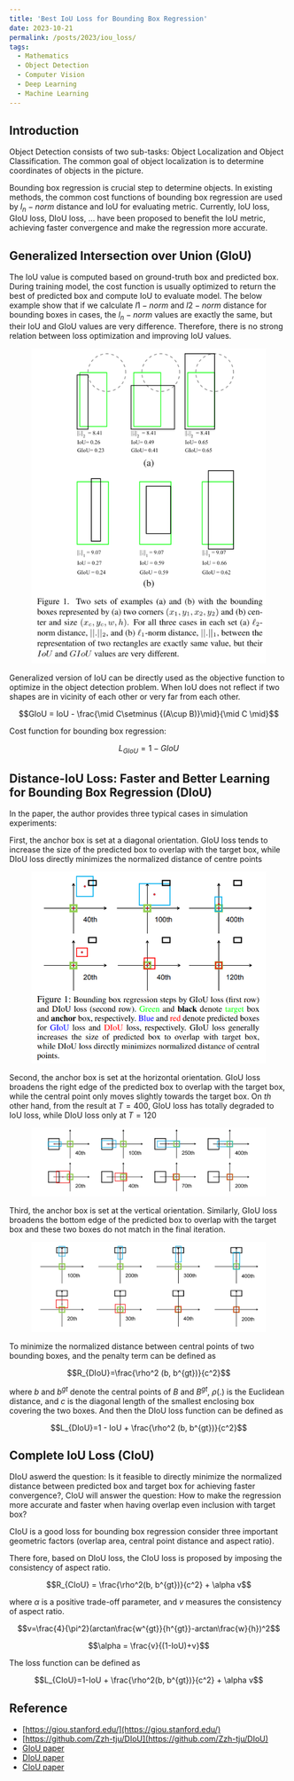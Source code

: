 ```yaml
---
title: 'Best IoU Loss for Bounding Box Regression'
date: 2023-10-21
permalink: /posts/2023/iou_loss/
tags:
  - Mathematics
  - Object Detection
  - Computer Vision
  - Deep Learning
  - Machine Learning
---
```


<head>
    <style type="text/css">
        figure{text-align: center;}
        math{text-align: center;}
    </style>
</head>

## Introduction
Object Detection consists of two sub-tasks: Object Localization and Object Classification. The common goal of object localization is to determine coordinates of objects in the picture.

Bounding box regression is crucial step to determine objects. In existing methods, the common cost functions of bounding box regression are used by $l_n-norm$ distance and IoU for evaluating metric. Currently, IoU loss, GIoU loss, DIoU loss, ... have been proposed to benefit the IoU metric, achieving faster convergence and make the regression more accurate.

## Generalized Intersection over Union (GIoU)
The IoU value is computed based on ground-truth box and predicted box. During training model, the cost function is usually optimized to return the best of predicted box and compute IoU to evaluate model. The below  example show that if we calculate $l1-norm$ and $l2-norm$ distance for bounding boxes in cases, the $l_n-norm$ values are exactly the same, but their IoU and GIoU values are very difference. Therefore, there is no strong relation between loss optimization and improving IoU values.

<figure>
    <img src='/images/posts/iou_loss/relation.png'>
</figure>

Generalized version of IoU can be directly used as the objective function to optimize in the object detection problem. When IoU does not reflect if two shapes are in vicinity of each other or very far from each other.

$$GIoU = IoU - \frac{\mid C\setminus {(A\cup B)}\mid}{\mid C \mid}$$

Cost function for bounding box regression:

$$L_{GIoU} = 1-GIoU$$

## Distance-IoU Loss: Faster and Better Learning for Bounding Box Regression (DIoU)

In the paper, the author provides three typical cases in simulation experiments:

First, the anchor box is set at a diagonal orientation. GIoU loss tends to increase the size of the predicted box to overlap with the target box, while DIoU loss directly minimizes the normalized distance of centre points

<figure>
    <img src='/images/posts/iou_loss/comparision_diag.jpg'>
</figure>

Second, the anchor box is set at the horizontal orientation. GIoU loss broadens the right edge of the predicted box to overlap with the target box, while the central point only moves slightly towards the target box. On $th$ other hand, from the result at $T=400$, GIoU loss has totally degraded to IoU loss, while DIoU loss only at $T=120$

<figure>
    <img src='/images/posts/iou_loss/comparision_horizontal.jpg'>
</figure>

Third, the anchor box is set at the vertical orientation. Similarly, GIoU loss broadens the bottom edge of the predicted box to overlap with the target box and these two boxes do not match in the final iteration.

<figure>
    <img src='/images/posts/iou_loss/comparision_vertical.jpg'>
</figure>

To minimize the normalized distance between central points of two bounding boxes, and the penalty term can be defined as

$$R_{DIoU}=\frac{\rho^2 (b, b^{gt})}{c^2}$$

where $b$ and $b^{gt}$ denote the central points of $B$ and $B^{gt}$, $\rho(.)$ is the Euclidean distance, and $c$ is the diagonal length of the smallest enclosing box covering the two boxes. And then the DIoU loss function can be defined as

$$L_{DIoU}=1 - IoU + \frac{\rho^2 (b, b^{gt})}{c^2}$$

## Complete IoU Loss (CIoU)

DIoU aswerd the question: Is it feasible to directly minimize the normalized distance between predicted box and target box for achieving faster convergence?, CIoU will answer the question: How to make the regression more accurate and faster when having overlap even inclusion with target box?

CIoU is a good loss for bounding box regression consider three important geometric factors (overlap area, central point distance and aspect ratio).

There fore, based on DIoU loss, the CIoU loss is proposed by imposing the consistency of aspect ratio.

$$R_{CIoU} = \frac{\rho^2(b, b^{gt})}{c^2} + \alpha v$$

where $\alpha$ is a positive trade-off parameter, and $v$ measures the consistency of aspect ratio.

$$v=\frac{4}{\pi^2}(arctan\frac{w^{gt}}{h^{gt}}-arctan\frac{w}{h})^2$$

$$\alpha = \frac{v}{(1-IoU)+v}$$

The loss function can be defined as

$$L_{CIoU}=1-IoU + \frac{\rho^2(b, b^{gt})}{c^2} + \alpha v$$


## Reference
+ [https://giou.stanford.edu/](https://giou.stanford.edu/)
+ [https://github.com/Zzh-tju/DIoU](https://github.com/Zzh-tju/DIoU)
+ [GIoU paper](https://giou.stanford.edu/GIoU.pdf)
+ [DIoU paper](https://arxiv.org/pdf/1911.08287.pdf)
+ [CIoU paper](https://arxiv.org/pdf/1911.08287.pdf)
